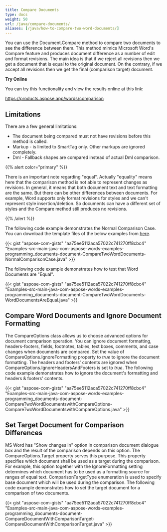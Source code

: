 ```yaml
---
title: Compare Documents
type: docs
weight: 50
url: /java/compare-documents/
aliases: [/java/how-to-compare-two-word-documents/]
---
```


You can use the Document.Compare method to compare two documents to see the difference between them. This method mimics Microsoft Word's Compare feature and produces document difference as a number of edit and format revisions. The main idea is that if we reject all revisions then we get a document that is equal to the original document. On the contrary, if we accept all revisions then we get the final (comparison target) document.

**Try Online**

You can try this functionality and view the results online at this link:

<https://products.aspose.app/words/comparison>

## Limitations

There are a few general limitations:

- The document being compared must not have revisions before this method is called.
- Markup - is limited to SmartTag only. Other markups are ignored completely.
- Dml - Fallback shapes are compared instead of actual Dml comparison.

{{% alert color="primary" %}} 

There is an important note regarding "equal". Actually "equality" means here that the comparison method is not able to represent changes as revisions. In general, it means that both document text and text formatting are the same. But there can be other differences between documents. For example, Word supports only format revisions for styles and we can't represent style insertion/deletion. So documents can have a different set of styles and the Compare method still produces no revisions.

{{% /alert %}} 

The following code example demonstrates the Normal Comparison Case. You can download the template files of the below examples from [here](https://github.com/aspose-words/Aspose.Words-for-Java/tree/master/Examples/src/main/resources/Document/Document.doc).

{{< gist "aspose-com-gists" "aa75ee5112aca57022c741270ff8cbc4" "Examples-src-main-java-com-aspose-words-examples-programming_documents-document-CompareTwoWordDocuments-NormalComparisonCase.java" >}}

The following code example demonstrates how to test that Word Documents are "Equal".

{{< gist "aspose-com-gists" "aa75ee5112aca57022c741270ff8cbc4" "Examples-src-main-java-com-aspose-words-examples-programming_documents-document-CompareTwoWordDocuments-WordDocumentsAreEqual.java" >}}

## Compare Word Documents and Ignore Document Formatting

The CompareOptions class allows us to choose advanced options for document comparison operation. You can ignore document formatting, headers-footers, fields, footnotes, tables, text boxes, comments, and case changes when documents are compared. Set the value of CompareOptions.IgnoreFormatting property to *true* to ignore the document formatting. The headers and footers' contents are ignored when CompareOptions.IgnoreHeadersAndFooters is set to *true*. The following code example demonstrates how to ignore the document's formatting and headers & footers' contents.

{{< gist "aspose-com-gists" "aa75ee5112aca57022c741270ff8cbc4" "Examples-src-main-java-com-aspose-words-examples-programming_documents-document-CompareTwoWordDocumentswithCompareOptions-CompareTwoWordDocumentswithCompareOptions.java" >}}

## Set Target Document for Comparison Differences

MS Word has "Show changes in" option in comparison document dialogue box and the result of the comparison depends on this option. The CompareOptions.Target property serves this purpose. This property specifies which document shall be used as a target during the comparison. For example, this option together with the IgnoreFormatting setting determines which document has to be used as a formatting source for ranges of equal text. ComparisonTargetType enumeration is used to specify base document which will be used during the comparison. The following code example demonstrates how to set the target document for a comparison of two documents. 

{{< gist "aspose-com-gists" "aa75ee5112aca57022c741270ff8cbc4" "Examples-src-main-java-com-aspose-words-examples-programming_documents-document-CompareDocumentWithComparisonTarget-CompareDocumentWithComparisonTarget.java" >}}
